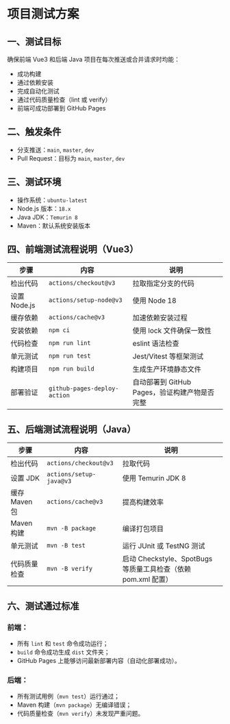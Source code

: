 # 项目测试方案

## 一、测试目标

确保前端 Vue3 和后端 Java 项目在每次推送或合并请求时均能：

- 成功构建
- 通过依赖安装
- 完成自动化测试
- 通过代码质量检查（lint 或 verify）
- 前端可成功部署到 GitHub Pages

## 二、触发条件

- 分支推送：`main`, `master`, `dev`
- Pull Request：目标为 `main`, `master`, `dev`

## 三、测试环境

- 操作系统：`ubuntu-latest`
- Node.js 版本：`18.x`
- Java JDK：`Temurin 8`
- Maven：默认系统安装版本

## 四、前端测试流程说明（Vue3）

| 步骤         | 内容                         | 说明                                          |
| ------------ | ---------------------------- | --------------------------------------------- |
| 检出代码     | `actions/checkout@v3`        | 拉取指定分支的代码                            |
| 设置 Node.js | `actions/setup-node@v3`      | 使用 Node 18                                  |
| 缓存依赖     | `actions/cache@v3`           | 加速依赖安装过程                              |
| 安装依赖     | `npm ci`                     | 使用 lock 文件确保一致性                      |
| 代码检查     | `npm run lint`               | eslint 语法检查                               |
| 单元测试     | `npm run test`               | Jest/Vitest 等框架测试                        |
| 构建项目     | `npm run build`              | 生成生产环境静态文件                          |
| 部署验证     | `github-pages-deploy-action` | 自动部署到 GitHub Pages，验证构建产物是否完整 |

## 五、后端测试流程说明（Java）

| 步骤          | 内容                    | 说明                                                         |
| ------------- | ----------------------- | ------------------------------------------------------------ |
| 检出代码      | `actions/checkout@v3`   | 拉取代码                                                     |
| 设置 JDK      | `actions/setup-java@v3` | 使用 Temurin JDK 8                                           |
| 缓存 Maven 包 | `actions/cache@v3`      | 提高构建效率                                                 |
| Maven 构建    | `mvn -B package`        | 编译打包项目                                                 |
| 单元测试      | `mvn -B test`           | 运行 JUnit 或 TestNG 测试                                    |
| 代码质量检查  | `mvn -B verify`         | 启动 Checkstyle、SpotBugs 等质量工具检查（依赖 pom.xml 配置） |

## 六、测试通过标准

### 前端：

- 所有 `lint` 和 `test` 命令成功运行；
- `build` 命令成功生成 `dist` 文件夹；
- GitHub Pages 上能够访问最新部署内容（自动化部署成功）。

### 后端：

- 所有测试用例（`mvn test`）运行通过；
- Maven 构建（`mvn package`）无编译错误；
- 代码质量检查（`mvn verify`）未发现严重问题。